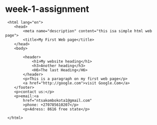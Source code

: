 # week-1-assignment
<!DOCTYPE html>
     <html lang="en">
        <head>
            <meta name="description" content="this isa simple html web page">
            <title>My First Web page</title>
        </head>
        <body>
        
            <header>    
                <h1>My website heading</h1>
                <h3>Another heading</h3>
                <H6>The last Heading</H6>
            </header>
            <p>This is a paragraph on my first web page</p>
            <a href="http://google.com">visit Google.Com</a>
        </footer>
        <p>contact us:</p>
        <p>email:<a
            href="ntsakombokota1@gmail.com"
            >phone: +270785610207</p>
            <p>Adress: 8616 free state</p>
            
     </html> 
